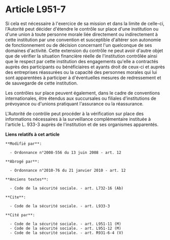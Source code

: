 # Article L951-7

Si cela est nécessaire à l'exercice de sa mission et dans la limite de celle-ci, l'Autorité peut décider d'étendre le
contrôle sur place d'une institution ou d'une union à toute personne morale liée directement ou indirectement à cette
institution par une convention et susceptible d'altérer son autonomie de fonctionnement ou de décision concernant l'un
quelconque de ses domaines d'activité. Cette extension du contrôle ne peut avoir d'autre objet que de vérifier la situation
financière réelle de l'institution contrôlée ainsi que le respect par cette institution des engagements qu'elle a contractés
auprès des participants ou bénéficiaires et ayants droit de ceux-ci et auprès des entreprises réassurées ou la capacité des
personnes morales qui lui sont apparentées à participer à d'éventuelles mesures de redressement et de sauvegarde de cette
institution. 

Les contrôles sur place peuvent également, dans le cadre de conventions internationales, être étendus aux succursales ou
filiales d'institutions de prévoyance ou d'unions pratiquant l'assurance ou la réassurance.

L'Autorité de contrôle peut procéder à la vérification sur place des informations nécessaires à la surveillance
complémentaire instituée à l'article L. 933-3 auprès de l'institution et de ses organismes apparentés.

**Liens relatifs à cet article**

	**Modifié par**:

	  - Ordonnance n°2008-556 du 13 juin 2008 - art. 12

	**Abrogé par**:

	  - Ordonnance n°2010-76 du 21 janvier 2010 - art. 12

	**Anciens textes**:

	  - Code de la sécurité sociale. - art. L732-16 (Ab)

	**Cite**:

	  - Code de la sécurité sociale. - art. L933-3

	**Cité par**:

	  - Code de la sécurité sociale. - art. L951-11 (M)
	  - Code de la sécurité sociale. - art. L951-12 (M)
	  - Code de la sécurité sociale. - art. R931-6-4 (V)
